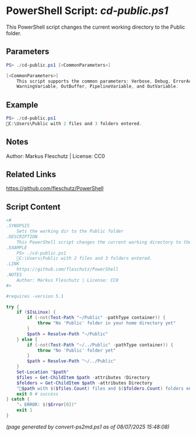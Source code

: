 PowerShell Script: *cd-public.ps1*
===================================

This PowerShell script changes the current working directory to the Public folder.

Parameters
----------
```powershell
PS> ./cd-public.ps1 [<CommonParameters>]

[<CommonParameters>]
    This script supports the common parameters: Verbose, Debug, ErrorAction, ErrorVariable, WarningAction, 
    WarningVariable, OutBuffer, PipelineVariable, and OutVariable.
```

Example
-------
```powershell
PS> ./cd-public.ps1
📂C:\Users\Public with 2 files and 3 folders entered.

```

Notes
-----
Author: Markus Fleschutz | License: CC0

Related Links
-------------
https://github.com/fleschutz/PowerShell

Script Content
--------------
```powershell
<#
.SYNOPSIS
	Sets the working dir to the Public folder
.DESCRIPTION
	This PowerShell script changes the current working directory to the Public folder.
.EXAMPLE
	PS> ./cd-public.ps1
	📂C:\Users\Public with 2 files and 3 folders entered.
.LINK
	https://github.com/fleschutz/PowerShell
.NOTES
	Author: Markus Fleschutz | License: CC0
#>

#requires -version 5.1

try {
	if ($IsLinux) {
		if (-not(Test-Path "~/Public" -pathType container)) {
			throw "No 'Public' folder in your home directory yet"
		}
		$path = Resolve-Path "~/Public"
	} else {
		if (-not(Test-Path "~/../Public" -pathType container)) {
			throw "No 'Public' folder yet"
		}
		$path = Resolve-Path "~/../Public"
	}
	Set-Location "$path"
	$files = Get-ChildItem $path -attributes !Directory
	$folders = Get-ChildItem $path -attributes Directory
	"📂$path with $($files.Count) files and $($folders.Count) folders entered."
	exit 0 # success
} catch {
	"⚠️ ERROR: $($Error[0])"
	exit 1
}
```

*(page generated by convert-ps2md.ps1 as of 08/07/2025 15:48:08)*
